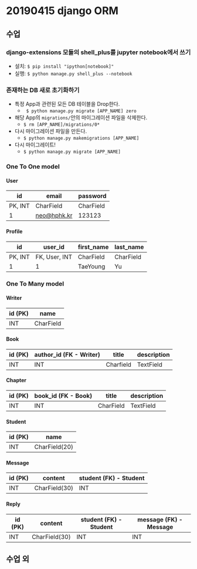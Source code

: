 # 20190415 django ORM

## 수업

### django-extensions 모듈의 shell_plus를 jupyter notebook에서 쓰기

- 설치: `$ pip install "ipython[notebook]"`
- 실행: `$ python manage.py shell_plus --notebook`



### 존재하는 DB 새로 초기화하기

- 특정 App과 관련된 모든 DB 테이블을 Drop한다.
  - ` $ python manage.py migrate [APP_NAME] zero`
- 해당 App의 `migrations/`안의 마이그레이션 파일을 삭제한다.
  - `$ rm [APP_NAME]/migrations/0*`
- 다시 마이그레이션 파일을 만든다.
  - `$ python manage.py makemigrations [APP_NAME]`
- 다시 마이그레이트!
  - `$ python manage.py migrate [APP_NAME]`



### One To One model

#### User

| id      | email       | password  |
| ------- | ----------- | --------- |
| PK, INT | CharField   | CharField |
| 1       | neo@hphk.kr | 123123    |

#### Profile

| id      | user_id       | first_name | last_name |
| ------- | ------------- | ---------- | --------- |
| PK, INT | FK, User, INT | CharField  | CharField |
| 1       | 1             | TaeYoung   | Yu        |



### One To Many model

#### Writer

| id (PK) | name      |
| ------- | --------- |
| INT     | CharField |

#### Book

| id (PK) | author_id (FK - Writer) | title     | description |
| ------- | ----------------------- | --------- | ----------- |
| INT     | INT                     | Charfield | TextField   |

#### Chapter

| id (PK) | book_id (FK - Book) | title     | description |
| ------- | ------------------- | --------- | ----------- |
| INT     | INT                 | CharField | TextField   |

#### Student

| id (PK) | name          |
| ------- | ------------- |
| INT     | CharField(20) |

#### Message

| id (PK) | content       | student (FK) - Student |
| ------- | ------------- | ---------------------- |
| INT     | CharField(30) | INT                    |

#### Reply

| id (PK) | content       | student (FK) - Student | message (FK) - Message |
| ------- | ------------- | ---------------------- | ---------------------- |
| INT     | CharField(30) | INT                    | INT                    |







## 수업 외

